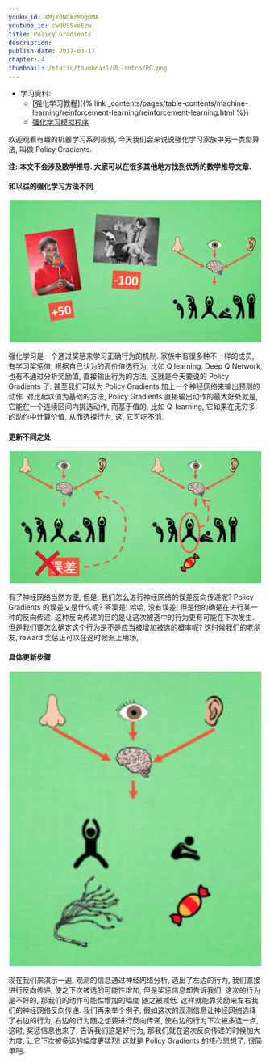 ```yaml
---
youku_id: XMjY0NDkzMDg0MA
youtube_id: cw0USSxeEzw
title: Policy Gradients
description:  
publish-date: 2017-03-17
chapter: 4
thumbnail: /static/thumbnail/ML-intro/PG.png
---
```

* 学习资料: 
  * [强化学习教程]({% link _contents/pages/table-contents/machine-learning/reinforcement-learning/reinforcement-learning.html %})
  * [强化学习模拟程序](https://www.youtube.com/watch?v=G5BDgzxfLvA&list=PLXO45tsB95cLYyEsEylpPvTY-8ErPt2O_)

欢迎观看有趣的机器学习系列视频, 今天我们会来说说强化学习家族中另一类型算法, 叫做 Policy Gradients.

**注: 本文不会涉及数学推导. 大家可以在很多其他地方找到优秀的数学推导文章.**

#### 和以往的强化学习方法不同

<center><img src="/static/results/ML_intro/PG01.png" width="500px"></center>


强化学习是一个通过奖惩来学习正确行为的机制. 家族中有很多种不一样的成员,  有学习奖惩值, 根据自己认为的高价值选行为, 比如 Q learning, Deep Q Network, 也有不通过分析奖励值,  直接输出行为的方法, 这就是今天要说的 Policy Gradients 了.  甚至我们可以为 Policy  Gradients 加上一个神经网络来输出预测的动作. 对比起以值为基础的方法, Policy Gradients 直接输出动作的最大好处就是, 它能在一个连续区间内挑选动作, 而基于值的, 比如 Q-learning, 它如果在无穷多的动作中计算价值, 从而选择行为, 这, 它可吃不消.


#### 更新不同之处

<center><img src="/static/results/ML_intro/PG02.png" width="500px"></center>

有了神经网络当然方便, 但是,  我们怎么进行神经网络的误差反向传递呢? Policy Gradients 的误差又是什么呢? 答案是! 哈哈,  没有误差! 但是他的确是在进行某一种的反向传递.  这种反向传递的目的是让这次被选中的行为更有可能在下次发生. 但是我们要怎么确定这个行为是不是应当被增加被选的概率呢? 这时候我们的老朋友,  reward 奖惩正可以在这时候派上用场,


#### 具体更新步骤

<center><img src="/static/results/ML_intro/PG03.png" width="500px"></center>

现在我们来演示一遍, 观测的信息通过神经网络分析, 选出了左边的行为, 我们直接进行反向传递,  使之下次被选的可能性增加, 但是奖惩信息却告诉我们,  这次的行为是不好的, 那我们的动作可能性增加的幅度  随之被减低. 这样就能靠奖励来左右我们的神经网络反向传递. 我们再来举个例子, 假如这次的观测信息让神经网络选择了右边的行为,  右边的行为随之想要进行反向传递, 使右边的行为下次被多选一点, 这时,  奖惩信息也来了, 告诉我们这是好行为, 那我们就在这次反向传递的时候加大力度,  让它下次被多选的幅度更猛烈! 这就是 Policy Gradients 的核心思想了. 很简单吧.
